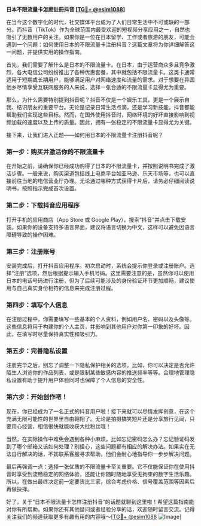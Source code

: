 **日本不限流量卡怎麽註冊抖音 [[TG💪+ @esim1088](https://t.me/s/esim1088)]**

在当今这个数字化的时代，社交媒体平台成为了人们日常生活中不可或缺的一部分。而抖音（TikTok）作为全球范围内最受欢迎的短视频分享应用之一，自然也吸引了无数用户的关注。如果你是一位在日本留学、工作或者旅游的朋友，可能会遇到一个问题：如何使用日本的不限流量卡注册抖音？这篇文章将为你详细解答这一问题，并提供实用的操作指南。

首先，我们需要了解什么是日本的不限流量卡。在日本，由于运营商众多且竞争激烈，各大电信公司纷纷推出了各种优惠套餐，其中就包括不限流量卡。这类卡通常适用于短期或长期用户，能够满足用户对网络速度和流量的需求。对于想要在异国他乡尽情享受互联网服务的人来说，选择一张合适的不限流量卡显得尤为重要。

那么，为什么需要特别提到抖音呢？抖音不仅是一个娱乐工具，更是一个展示自我、结识朋友的重要平台。无论是记录日常生活点滴，还是学习新技能，抖音都能帮助我们实现这些目标。然而，在国外使用抖音时，网络环境的好坏直接影响到视频加载的速度以及上传的质量。因此，拥有一张稳定的不限流量卡显得尤为关键。

接下来，让我们进入正题——如何用日本的不限流量卡注册抖音呢？

### 第一步：购买并激活你的不限流量卡

在开始之前，请确保你已经成功购得了日本的不限流量卡，并按照说明书完成了激活步骤。一般来说，购买渠道包括线上电商平台如亚马逊、乐天市场等，也可以直接前往当地的电信营业厅办理。无论通过哪种方式获得卡片后，请务必仔细阅读说明书，按照指示完成首次设置。

### 第二步：下载抖音应用程序

打开手机的应用商店（App Store 或 Google Play），搜索“抖音”并点击下载安装。如果你的设备支持多语言界面，建议将语言切换为中文，这样可以避免因语言障碍导致的操作困难。

### 第三步：注册账号

安装完成后，打开抖音应用程序。初次启动时，系统会提示你登录或注册账户。选择“注册”选项，然后根据提示输入手机号码。这里需要注意的是，虽然你可以使用日本的电话号码进行注册，但为了后续可能涉及的身份验证环节更加顺畅，建议使用与自己真实身份相符的信息来完成注册过程。

### 第四步：填写个人信息

在注册过程中，你需要填写一些基本的个人资料，例如用户名、密码以及头像等。这些信息将用于构建你的个人主页，并影响到其他用户对你第一印象的好坏。因此，在填写时尽量保持真实性和吸引力。

### 第五步：完善隐私设置

注册完毕之后，别忘了调整一下隐私保护相关的选项。比如，你可以决定是否允许陌生人浏览你的作品列表，或是限制某些敏感内容的推送频率等等。合理地管理隐私设置有助于提升用户体验同时也保障了个人信息的安全性。

### 第六步：开始创作吧！

现在，你已经成为了一名正式的抖音用户啦！接下来就可以尽情发挥创意，在这个充满无限可能性的世界里自由翱翔了。无论是拍摄搞笑短片还是分享旅行见闻，只要用心经营，相信很快就能收获大批粉丝哦！

当然，在实际操作中难免会遇到各种小麻烦。比如忘记密码怎么办？忘记验证码发到了哪个邮箱又该如何处理？别担心，这些问题都有相应的解决办法。如果实在无法自行解决的话，不妨联系客服寻求帮助，他们会耐心地指导你一步步解决问题。

最后再强调一点：选择一张优质的不限流量卡至关重要。它不仅能保证你在使用抖音时享受到流畅稳定的网络体验，还能让你随时随地享受无拘束的数字生活乐趣。所以，在做出最终决定前一定要货比三家，综合考虑价格、信号覆盖范围等因素后再做抉择。

好了，关于“日本不限流量卡怎样注册抖音”的话题就聊到这里啦！希望这篇指南能对你有所帮助。如果你还有其他疑问或者经验分享的话，欢迎随时留言交流。记得关注我们的频道获取更多有趣有用的内容哦～[[TG💪+ @esim1088](https://t.me/s/esim1088) ![Image](https://i.postimg.cc/4NQfJmqS/Snipaste-2025-05-13-00-14-12.png)]